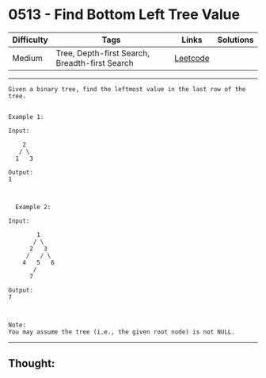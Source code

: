 # 0513 - Find Bottom Left Tree Value

Difficulty  | Tags | Links | Solutions
----------- | ---- | ----- | -----
Medium | Tree, Depth-first Search, Breadth-first Search | [Leetcode](https://leetcode.com/problems/find-bottom-left-tree-value/description/) |


-----------

```
Given a binary tree, find the leftmost value in the last row of the tree. 


Example 1:

Input:

    2
   / \
  1   3

Output:
1



  Example 2: 

Input:

        1
       / \
      2   3
     /   / \
    4   5   6
       /
      7

Output:
7



Note:
You may assume the tree (i.e., the given root node) is not NULL.
```

-----------

## Thought:
